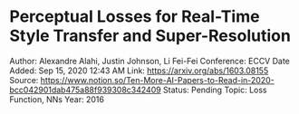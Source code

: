 # Perceptual Losses for Real-Time Style Transfer and Super-Resolution

Author: Alexandre Alahi, Justin Johnson, Li Fei-Fei
Conference: ECCV
Date Added: Sep 15, 2020 12:43 AM
Link: https://arxiv.org/abs/1603.08155
Source: https://www.notion.so/Ten-More-AI-Papers-to-Read-in-2020-bcc042901dab475a88f939308c342409
Status: Pending
Topic: Loss Function, NNs
Year: 2016